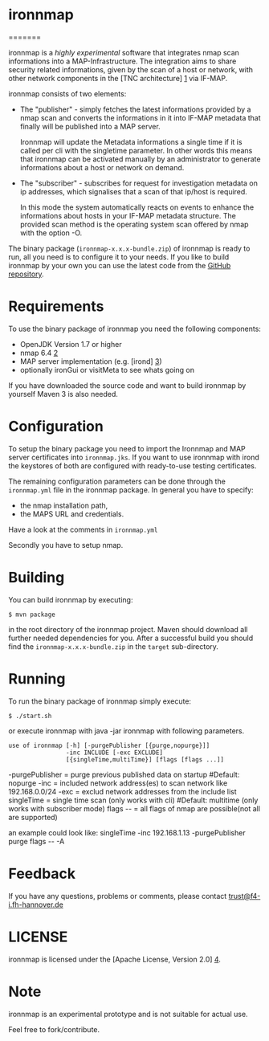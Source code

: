 # ironnmap
=======

ironnmap is a *highly experimental* software that integrates nmap scan informations
into a MAP-Infrastructure. The integration aims to share security related informations,
given by the scan of a host or network, with other network components in the 
[TNC architecture] [1] via IF-MAP.

ironnmap consists of two elements:

* The "publisher" - simply fetches the latest informations provided by
  a nmap scan and converts the informations in it into IF-MAP metadata that finally will
  be published into a MAP server.
  
  Ironnmap will update the Metadata informations a single time if it is called per cli 
  with the singletime parameter. In other words this means that ironnmap can be activated manually
  by an administrator to generate informations about a host or network on demand.

* The "subscriber" - subscribes for request for investigation metadata on ip addresses,
  which signalises that a scan of that ip/host is required.
  
  In this mode the system automatically reacts on events to enhance the informations about hosts 
  in your IF-MAP metadata structure. The provided scan method is the operating system scan offered
  by nmap with the option -O.

The binary package (`ironnmap-x.x.x-bundle.zip`) of ironnmap
is ready to run, all you need is to configure it to your needs.
If you like to build ironnmap by your own you can use the
latest code from the [GitHub repository][githubrepo].


Requirements
============
To use the binary package of ironnmap you need the following components:

* OpenJDK Version 1.7 or higher
* nmap 6.4 [2]
* MAP server implementation (e.g. [irond] [3])
* optionally ironGui or visitMeta to see whats going on

If you have downloaded the source code and want to build ironnmap by
yourself Maven 3 is also needed.


Configuration
=============
To setup the binary package you need to import the Ironnmap and MAP server
certificates into `ironnmap.jks`.
If you want to use ironnmap with irond the keystores of both are configured 
with ready-to-use testing certificates.

The remaining configuration parameters can be done through the
`ironnmap.yml` file in the ironnmap package.
In general you have to specify:

* the nmap installation path,
* the MAPS URL and credentials.

Have a look at the comments in `ironnmap.yml`

Secondly you have to setup nmap.

Building
========
You can build ironnmap by executing:

    $ mvn package

in the root directory of the ironnmap project.
Maven should download all further needed dependencies for you. After a successful
build you should find the `ironnmap-x.x.x-bundle.zip` in the `target` sub-directory.


Running
=======
To run the binary package of ironnmap simply execute:

    $ ./start.sh

or execute ironnmap with java -jar ironnmap with following parameters.

    use of ironnmap [-h] [-purgePublisher [{purge,nopurge}]]
                    -inc INCLUDE [-exc EXCLUDE]
                    [{singleTime,multiTime}] [flags [flags ...]]
                    
-purgePublisher = purge previous published data on startup #Default: nopurge
-inc = included network address(es) to scan network like 192.168.0.0/24
-exc = exclud network addresses from the include list
singleTime = single time scan (only works with cli)  #Default: multitime (only works with subscriber mode)
flags -- = all flags of nmap are possible(not all are supported)

an example could look like:
    singleTime -inc 192.168.1.13 -purgePublisher purge  flags -- -A

Feedback
========
If you have any questions, problems or comments, please contact
    <trust@f4-i.fh-hannover.de>


LICENSE
=======
ironnmap is licensed under the [Apache License, Version 2.0] [4].


Note
====

ironnmap is an experimental prototype and is not suitable for actual use.

Feel free to fork/contribute.


[1]: http://www.trustedcomputinggroup.org/developers/trusted_network_connect
[2]: https://nmap.org/
[3]: https://github.com/trustathsh/irond
[4]: http://www.apache.org/licenses/LICENSE-2.0.html
[githubrepo]: https://github.com/trustathsh/ironnmap